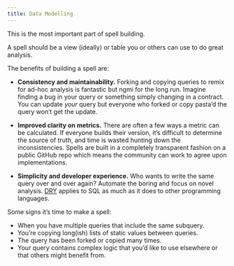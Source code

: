 ```yaml
---
title: Data Modelling
---
```


This is the most important part of spell building.

A spell should be a view (ideally) or table you or others can use to do great analysis.

The benefits of building a spell are:

* **Consistency and maintainability.** Forking and copying queries to remix for ad-hoc analysis is fantastic but ngmi for the long run. Imagine finding a bug in your query or something simply changing in a contract. You can update _your_ query but everyone who forked or copy pasta’d the query won’t get the update.

* **Improved clarity on metrics.** There are often a few ways a metric can be calculated. If everyone builds their version, it’s difficult to determine the source of truth, and time is wasted hunting down the inconsistencies. Spells are built in a completely transparent fashion on a public GitHub repo which means the community can work to agree upon implementations.

* **Simplicity and developer experience.** Who wants to write the same query over and over again? Automate the boring and focus on novel analysis. [DRY](https://www.softwareyoga.com/is-your-code-dry-or-wet/) applies to SQL as much as it does to other programming languages.

Some signs it’s time to make a spell:

* When you have multiple queries that include the same subquery.
* You’re copying long(ish) lists of static values between queries.
* The query has been forked or copied many times.
* Your query contains complex logic that you’d like to use elsewhere or that others might benefit from.
